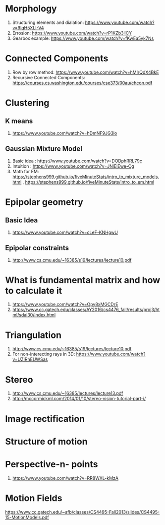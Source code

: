 
# Morphology
1) Structuring elements and dialation: https://www.youtube.com/watch?v=9lqH5XLI-V4
2) Errosion: https://www.youtube.com/watch?v=rP1KZb3llCY
3) Gearbox example: https://www.youtube.com/watch?v=fKwEa5yk7Ns
# Connected Components
1) Row by row method: https://www.youtube.com/watch?v=hMIrQdX4BkE
2) Recursive Connected Components: https://courses.cs.washington.edu/courses/cse373/00au/chcon.pdf

# Clustering
## K means
1) https://www.youtube.com/watch?v=hDmNF9JG3lo
## Gaussian Mixture Model
1) Basic idea : https://www.youtube.com/watch?v=DODphRRL79c
2) Intuition : https://www.youtube.com/watch?v=JNlEIEwe-Cg
3) Math for EM: https://stephens999.github.io/fiveMinuteStats/intro_to_mixture_models.html , https://stephens999.github.io/fiveMinuteStats/intro_to_em.html

# Epipolar geometry
## Basic Idea
1) https://www.youtube.com/watch?v=cLeF-KNHgwU
## Epipolar constraints
1) http://www.cs.cmu.edu/~16385/s19/lectures/lecture10.pdf    

# What is fundamental matrix and how to calculate it
1) https://www.youtube.com/watch?v=Opy8xMGCDrE
2) https://www.cc.gatech.edu/classes/AY2016/cs4476_fall/results/proj3/html/sdai30/index.html

# Triangulation 
1) http://www.cs.cmu.edu/~16385/s19/lectures/lecture10.pdf
2) For non-interecting rays in 3D: https://www.youtube.com/watch?v=UZlRhEUWSas

# Stereo 
1) http://www.cs.cmu.edu/~16385/lectures/lecture13.pdf  
2) http://mccormickml.com/2014/01/10/stereo-vision-tutorial-part-i/
# Image rectification

# Structure of motion

# Perspective-n- points
1) https://www.youtube.com/watch?v=RR8WXL-kMzA

# Motion Fields
https://www.cc.gatech.edu/~afb/classes/CS4495-Fall2013/slides/CS4495-15-MotionModels.pdf


